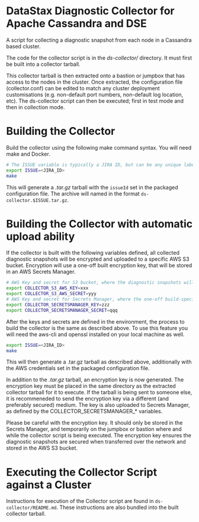 # DataStax Diagnostic Collector for Apache Cassandra and DSE

A script for collecting a diagnostic snapshot from each node in a Cassandra based cluster.

The code for the collector script is in the _ds-collector/_ directory. It must first be built into a collector tarball.

This collector tarball is then extracted onto a bastion or jumpbox that has access to the nodes in the cluster. Once extracted, the configuration file (collector.conf) can be edited to match any cluster deployment customisations (e.g. non-default port numbers, non-default log location, etc). The ds-collector script can then be executed; first in test mode and then in collection mode.

# Building the Collector

Build the collector using the following make command syntax. You will need make and Docker.


```bash
# The ISSUE variable is typically a JIRA ID, but can be any unique label
export ISSUE=<JIRA_ID>
make
```

This will generate a _.tar.gz_ tarball with the `issueId` set in the packaged configuration file. The archive will named in the format `ds-collector.$ISSUE.tar.gz`.

# Building the Collector with automatic upload ability

If the collector is built with the following variables defined, all collected diagnostic snapshots will be encrypted and uploaded to a specific AWS S3 bucket. Encryption will use a one-off built encryption key, that will be stored in an AWS Secrets Manager.

```bash
# AWS Key and secret for S3 bucket, where the diagnostic snapshots will be uploaded to
export COLLECTOR_S3_AWS_KEY=xxx
export COLLECTOR_S3_AWS_SECRET=yyy
# AWS Key and secret for Secrets Manager, where the one-off build-specific encryption key will be stored
export COLLECTOR_SECRETSMANAGER_KEY=zzz
export COLLECTOR_SECRETSMANAGER_SECRET=qqq
```

After the keys and secrets are defined in the environment, the process to build the collector is the same as described above. To use this feature you will need the aws-cli and openssl installed on your local machine as well.

```bash
export ISSUE=<JIRA_ID>
make
```

This will then generate a .tar.gz tarball as described above, additionally with the AWS credentials set in the packaged configuration file.

In addition to the _.tar.gz_ tarball, an encryption key is now generated. The encryption key must be placed in the same directory as the extracted collector tarball for it to execute. If the tarball is being sent to someone else, it is recommeneded to send the encryption key via a different (and preferably secured) medium. The key is also uploaded to Secrets Manager, as defined by the COLLECTOR_SECRETSMANAGER_* variables.

Please be careful with the encryption key. It should only be stored in the Secrets Manager, and temporarily on the jumpbox or bastion where and while the collector script is being executed. The encryption key ensures the diagnostic snapshots are secured when transferred over the network and stored in the AWS S3 bucket.

# Executing the Collector Script against a Cluster

Instructions for execution of the Collector script are found in `ds-collector/README.md`. These instructions are also bundled into the built collector tarball.
